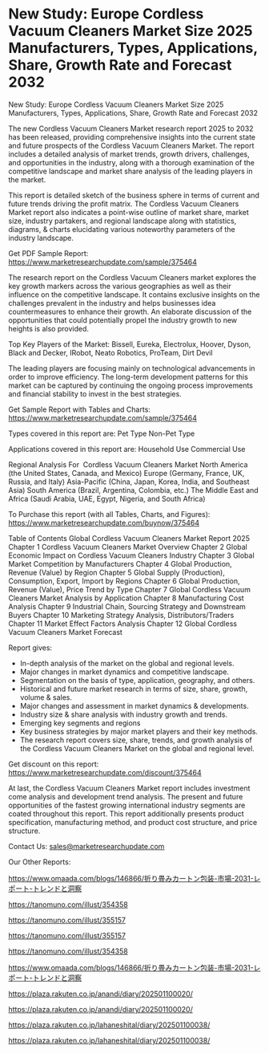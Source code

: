 # New Study: Europe Cordless Vacuum Cleaners Market Size 2025 Manufacturers, Types, Applications, Share, Growth Rate and Forecast 2032

New Study: Europe Cordless Vacuum Cleaners Market Size 2025 Manufacturers, Types, Applications, Share, Growth Rate and Forecast 2032

The new Cordless Vacuum Cleaners Market research report 2025 to 2032 has been released, providing comprehensive insights into the current state and future prospects of the Cordless Vacuum Cleaners Market. The report includes a detailed analysis of market trends, growth drivers, challenges, and opportunities in the industry, along with a thorough examination of the competitive landscape and market share analysis of the leading players in the market.

This report is detailed sketch of the business sphere in terms of current and future trends driving the profit matrix. The Cordless Vacuum Cleaners Market report also indicates a point-wise outline of market share, market size, industry partakers, and regional landscape along with statistics, diagrams, & charts elucidating various noteworthy parameters of the industry landscape.

Get PDF Sample Report: https://www.marketresearchupdate.com/sample/375464

The research report on the Cordless Vacuum Cleaners market explores the key growth markers across the various geographies as well as their influence on the competitive landscape. It contains exclusive insights on the challenges prevalent in the industry and helps businesses idea countermeasures to enhance their growth. An elaborate discussion of the opportunities that could potentially propel the industry growth to new heights is also provided.

Top Key Players of the Market:
Bissell, Eureka, Electrolux, Hoover, Dyson, Black and Decker, IRobot, Neato Robotics, ProTeam, Dirt Devil


The leading players are focusing mainly on technological advancements in order to improve efficiency. The long-term development patterns for this market can be captured by continuing the ongoing process improvements and financial stability to invest in the best strategies.

Get Sample Report with Tables and Charts: https://www.marketresearchupdate.com/sample/375464

Types covered in this report are:
Pet Type
Non-Pet Type


Applications covered in this report are:
Household Use
Commercial Use


Regional Analysis For  Cordless Vacuum Cleaners Market
North America (the United States, Canada, and Mexico)
Europe (Germany, France, UK, Russia, and Italy)
Asia-Pacific (China, Japan, Korea, India, and Southeast Asia)
South America (Brazil, Argentina, Colombia, etc.)
The Middle East and Africa (Saudi Arabia, UAE, Egypt, Nigeria, and South Africa)

To Purchase this report (with all Tables, Charts, and Figures): https://www.marketresearchupdate.com/buynow/375464

Table of Contents
Global Cordless Vacuum Cleaners Market Report 2025
Chapter 1 Cordless Vacuum Cleaners Market Overview
Chapter 2 Global Economic Impact on Cordless Vacuum Cleaners Industry
Chapter 3 Global Market Competition by Manufacturers
Chapter 4 Global Production, Revenue (Value) by Region
Chapter 5 Global Supply (Production), Consumption, Export, Import by Regions
Chapter 6 Global Production, Revenue (Value), Price Trend by Type
Chapter 7 Global Cordless Vacuum Cleaners Market Analysis by Application
Chapter 8 Manufacturing Cost Analysis
Chapter 9 Industrial Chain, Sourcing Strategy and Downstream Buyers
Chapter 10 Marketing Strategy Analysis, Distributors/Traders
Chapter 11 Market Effect Factors Analysis
Chapter 12 Global Cordless Vacuum Cleaners Market Forecast

Report gives:

- In-depth analysis of the market on the global and regional levels.
- Major changes in market dynamics and competitive landscape.
- Segmentation on the basis of type, application, geography, and others.
- Historical and future market research in terms of size, share, growth, volume & sales.
- Major changes and assessment in market dynamics & developments.
- Industry size & share analysis with industry growth and trends.
- Emerging key segments and regions
- Key business strategies by major market players and their key methods.
- The research report covers size, share, trends, and growth analysis of the Cordless Vacuum Cleaners Market on the global and regional level.

Get discount on this report: https://www.marketresearchupdate.com/discount/375464

At last, the Cordless Vacuum Cleaners Market report includes investment come analysis and development trend analysis. The present and future opportunities of the fastest growing international industry segments are coated throughout this report. This report additionally presents product specification, manufacturing method, and product cost structure, and price structure.

Contact Us:
sales@marketresearchupdate.com

Our Other Reports:

https://www.omaada.com/blogs/146866/折り畳みカートン包装-市場-2031-レポート-トレンドと洞察

https://tanomuno.com/illust/354358

https://tanomuno.com/illust/355157

https://tanomuno.com/illust/355157

https://tanomuno.com/illust/354358

https://www.omaada.com/blogs/146866/折り畳みカートン包装-市場-2031-レポート-トレンドと洞察

https://plaza.rakuten.co.jp/anandi/diary/202501100020/

https://plaza.rakuten.co.jp/anandi/diary/202501100020/

https://plaza.rakuten.co.jp/lahaneshital/diary/202501100038/

https://plaza.rakuten.co.jp/lahaneshital/diary/202501100038/

